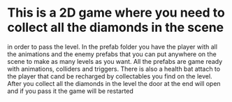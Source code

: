 # This is a 2D game where you need to collect all the diamonds in the scene 
in order to pass the level. In the prefab folder you have the player with all the
animations and the enemy prefabs that you can put anywhere on the scene 
to make as many levels as you want. All the prefabs are game ready with 
animations, colliders and triggers. There is also a health bat attach to the player
that cand be recharged by collectables you find on the level. After you collect 
all the diamonds in the level the door at the end will open and if you pass it 
the game will be restarted
